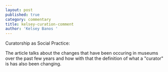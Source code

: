 ```yaml
---
layout: post
published: true
category: commentary
title: kelsey-curation-comment
author: 'Kelsey Banos '
---
```


Curatorship as Social Practice: 

The article talks about the changes that have been occuring in museums over the past few years and how with that the definition of what a "curator" is has also been changing. 